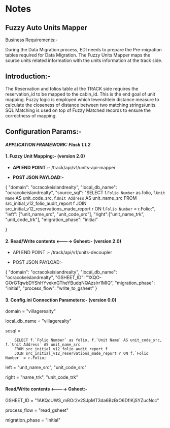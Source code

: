 # Notes

## Fuzzy Auto Units Mapper
Business Requirements:-

During the Data Migration process, EDI needs to prepare the Pre-migration tables required for Data Migration. The Fuzzy Units Mapper maps the source units related information 
with the units information at the track side. 

## Introduction:-

The Reservation and folios table at the TRACK side requires the reservation_id to be mapped to the cabin_id. This is the end goal of unit mapping.
Fuzzy logic is employed which levenshtein distance measure to calculate the closeness of distance between two matching strings/units.
SQL Matching is used on top of Fuzzy Matched records to ensure the correctness of mapping.

## **Configuration Params:-**

#### _**APPLICATION FRAMEWORK:** Flask 1.1.2_

#### **1. Fuzzy Unit Mapping:- (version 2.0)**

- **API END POINT** :- /track/api/v1/units-api-mapper

- **POST JSON PAYLOAD:-**

{
  "domain": "ocracokeislandrealty",
  "local_db_name": "ocracokeislandrealty",
  "source_sql": "SELECT f.`Folio Number` as folio, f.`Unit Name` AS unit_code_src, f.`Unit Address` AS unit_name_src FROM src_initial_v12_folio_audit_report f JOIN src_initial_v12_reservations_made_report r ON f.`Folio Number` = r.Folio;",
  "left": ["unit_name_src", "unit_code_src"],
  "right":["unit_name_trk", "unit_code_trk"],
  "migration_phase": "initial"

}


#### **2. Read/Write contents <----> Gsheet:- (version 2.0)**

- API END POINT :- /track/api/v1/units-decoupler

- POST JSON PAYLOAD:-

{
  "domain": "ocracokeislandrealty",
  "local_db_name": "ocracokeislandrealty",
  "GSHEET_ID": "1XQO-GOrGTqwbDYShHYveknGTheYBudqNQAzslrr1MIQ",
  "migration_phase": "initial",
  "process_flow": "write_to_gsheet"
}


#### **3. Config.ini Connection Parameters:- (version 0.0)**

domain = "villagerealty"

local_db_name = "villagerealty"

scsql = 

        SELECT f.`Folio Number` as folio, f.`Unit Name` AS unit_code_src, f.`Unit Address` AS unit_name_src 
        FROM src_initial_v12_folio_audit_report f 
        JOIN src_initial_v12_reservations_made_report r ON f.`Folio Number` = r.Folio;

left = "unit_name_src", "unit_code_src"

right = "name_trk", "unit_code_trk"


#### Read/Write contents <----> Gsheet:-

GSHEET_ID = "1AKQcUWS_mROr2v2SJpMT3da6BzBrO6DfIKjSYZucNcc"

process_flow = "read_gsheet"

migration_phase = "initial"